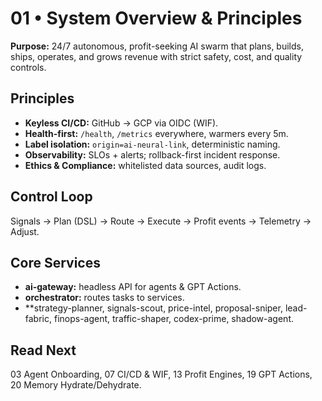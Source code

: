 # 01 • System Overview & Principles

**Purpose:** 24/7 autonomous, profit-seeking AI swarm that plans, builds, ships, operates, and grows revenue with strict safety, cost, and quality controls.

## Principles
- **Keyless CI/CD:** GitHub → GCP via OIDC (WIF).
- **Health-first:** `/health`, `/metrics` everywhere, warmers every 5m.
- **Label isolation:** `origin=ai-neural-link`, deterministic naming.
- **Observability:** SLOs + alerts; rollback-first incident response.
- **Ethics & Compliance:** whitelisted data sources, audit logs.

## Control Loop
Signals → Plan (DSL) → Route → Execute → Profit events → Telemetry → Adjust.

## Core Services
- **ai-gateway:** headless API for agents & GPT Actions.
- **orchestrator:** routes tasks to services.
- **strategy-planner, signals-scout, price-intel, proposal-sniper, lead-fabric, finops-agent, traffic-shaper, codex-prime, shadow-agent.

## Read Next
03 Agent Onboarding, 07 CI/CD & WIF, 13 Profit Engines, 19 GPT Actions, 20 Memory Hydrate/Dehydrate.